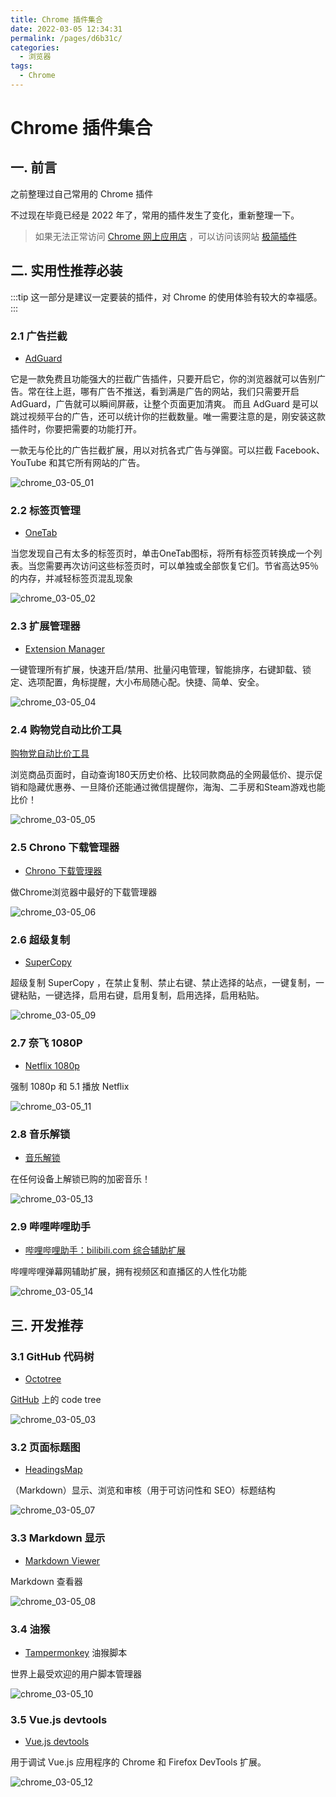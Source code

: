 ```yaml
---
title: Chrome 插件集合
date: 2022-03-05 12:34:31
permalink: /pages/d6b31c/
categories:
  - 浏览器
tags:
  - Chrome
---
```


# Chrome 插件集合

## 一. 前言

之前整理过自己常用的 Chrome 插件

不过现在毕竟已经是 2022 年了，常用的插件发生了变化，重新整理一下。

> 如果无法正常访问 [Chrome 网上应用店](https://chrome.google.com/webstore?utm_source=chrome-ntp-icon) ，可以访问该网站 [极简插件](https://chrome.zzzmh.cn/#/index)

## 二. 实用性推荐必装

:::tip
这一部分是建议一定要装的插件，对 Chrome 的使用体验有较大的幸福感。
:::

### 2.1 广告拦截

- [AdGuard](https://chrome.google.com/webstore/detail/adguard-adblocker/bgnkhhnnamicmpeenaelnjfhikgbkllg?utm_source=chrome-ntp-icon)

它是一款免费且功能强大的拦截广告插件，只要开启它，你的浏览器就可以告别广告。常在往上逛，哪有广告不推送，看到满是广告的网站，我们只需要开启 AdGuard，广告就可以瞬间屏蔽，让整个页面更加清爽。
而且 AdGuard 是可以跳过视频平台的广告，还可以统计你的拦截数量。唯一需要注意的是，刚安装这款插件时，你要把需要的功能打开。

一款无与伦比的广告拦截扩展，用以对抗各式广告与弹窗。可以拦截 Facebook、YouTube 和其它所有网站的广告。

![chrome_03-05_01](https://cdn.staticaly.com/gh/oliver556/image-hosting@master/20220305/chrome_03-05_01.7a5hubr2w3g0.webp)

<img-desc :num="'2.1'" :title="'AdGuard'" />

### 2.2 标签页管理

- [OneTab](https://chrome.google.com/webstore/detail/onetab/chphlpgkkbolifaimnlloiipkdnihall)

当您发现自己有太多的标签页时，单击OneTab图标，将所有标签页转换成一个列表。当您需要再次访问这些标签页时，可以单独或全部恢复它们。节省高达95％的内存，并减轻标签页混乱现象

![chrome_03-05_02](https://cdn.staticaly.com/gh/oliver556/image-hosting@master/20220305/chrome_03-05_02.6ngccc2q1h80.webp)

<img-desc :num="'2.2'" :title="'OneTab'" />

### 2.3 扩展管理器

- [Extension Manager](https://chrome.google.com/webstore/detail/extension-manager/gjldcdngmdknpinoemndlidpcabkggco)

一键管理所有扩展，快速开启/禁用、批量闪电管理，智能排序，右键卸载、锁定、选项配置，角标提醒，大小布局随心配。快捷、简单、安全。

![chrome_03-05_04](https://cdn.staticaly.com/gh/oliver556/image-hosting@master/20220305/chrome_03-05_04.4c3nhesuhw40.webp)

<img-desc :num="'2.3'" :title="'Extension Manager'" />

### 2.4 购物党自动比价工具

[购物党自动比价工具](https://chrome.google.com/webstore/detail/购物党自动比价工具/jgphnjokjhjlcnnajmfjlacjnjkhleah)

浏览商品页面时，自动查询180天历史价格、比较同款商品的全网最低价、提示促销和隐藏优惠券、一旦降价还能通过微信提醒你，海淘、二手房和Steam游戏也能比价！

![chrome_03-05_05](https://cdn.staticaly.com/gh/oliver556/image-hosting@master/20220305/chrome_03-05_05.2rlhfuzubpu0.webp)

<img-desc :num="'2.4'" :title="'购物党自动比价工具'" />

### 2.5 Chrono 下载管理器

- [Chrono 下载管理器](https://chrome.google.com/webstore/detail/chrono-download-manager/mciiogijehkdemklbdcbfkefimifhecn)

做Chrome浏览器中最好的下载管理器

![chrome_03-05_06](https://cdn.staticaly.com/gh/oliver556/image-hosting@master/20220305/chrome_03-05_06.7d8yg3ymsio0.webp)

<img-desc :num="'2.5'" :title="'Chrono 下载管理器'" />

### 2.6 超级复制

- [SuperCopy](https://chrome.google.com/webstore/detail/supercopy-enable-copy/onepmapfbjohnegdmfhndpefjkppbjkm/related)

超级复制 SuperCopy ，在禁止复制、禁止右键、禁止选择的站点，一键复制，一键粘贴，一键选择，启用右键，启用复制，启用选择，启用粘贴。

![chrome_03-05_09](https://cdn.staticaly.com/gh/oliver556/image-hosting@master/20220305/chrome_03-05_09.384zt7fjrty0.webp)

<img-desc :num="'2.6'" :title="'SuperCopy'" />

### 2.7 奈飞 1080P

- [Netflix 1080p](https://chrome.google.com/webstore/detail/netflix-1080p/cankofcoohmbhfpcemhmaaeennfbnmgp)

强制 1080p 和 5.1 播放 Netflix

![chrome_03-05_11](https://cdn.staticaly.com/gh/oliver556/image-hosting@master/20220305/chrome_03-05_11.6iqamzlsadg0.webp)

<img-desc :num="'2.7'" :title="'Netflix 1080p'" />

### 2.8 音乐解锁

- [音乐解锁](https://chrome.google.com/webstore/detail/音乐解锁/gldlhhhmienbhlpkfanjpmffdjblmegd)

在任何设备上解锁已购的加密音乐！

![chrome_03-05_13](https://cdn.staticaly.com/gh/oliver556/image-hosting@master/20220305/chrome_03-05_13.69dudub7v340.webp)

<img-desc :num="'2.8'" :title="'音乐解锁'" />

### 2.9 哔哩哔哩助手

- [哔哩哔哩助手：bilibili.com 综合辅助扩展](https://chrome.google.com/webstore/detail/哔哩哔哩助手：bilibilicom-综合辅助扩展/kpbnombpnpcffllnianjibmpadjolanh/related)

哔哩哔哩弹幕网辅助扩展，拥有视频区和直播区的人性化功能

![chrome_03-05_14](https://cdn.staticaly.com/gh/oliver556/image-hosting@master/20220305/chrome_03-05_14.6i8h1p31qdc0.webp)

<img-desc :num="'2.8'" :title="'音乐解锁'" />

## 三. 开发推荐

### 3.1 GitHub 代码树

- [Octotree](https://chrome.google.com/webstore/detail/octotree-github-code-tree/bkhaagjahfmjljalopjnoealnfndnagc)

[GitHub](https://www.github.com) 上的 code tree

![chrome_03-05_03](https://cdn.staticaly.com/gh/oliver556/image-hosting@master/20220305/chrome_03-05_03.115ne0t6wrhc.webp)

<img-desc :num="'3.1'" :title="'Octotree - GitHub code tree'" />

### 3.2 页面标题图

- [HeadingsMap](https://chrome.google.com/webstore/detail/headingsmap/flbjommegcjonpdmenkdiocclhjacmbi)

（Markdown）显示、浏览和审核（用于可访问性和 SEO）标题结构

![chrome_03-05_07](https://cdn.staticaly.com/gh/oliver556/image-hosting@master/20220305/chrome_03-05_07.n4tovyrx3dc.webp)

<img-desc :num="'3.2'" :title="'HeadingsMap'" />

### 3.3 Markdown 显示

- [Markdown Viewer](https://chrome.google.com/webstore/detail/markdown-viewer/ckkdlimhmcjmikdlpkmbgfkaikojcbjk)

Markdown 查看器

![chrome_03-05_08](https://cdn.staticaly.com/gh/oliver556/image-hosting@master/20220305/chrome_03-05_08.5vx09el7sa80.webp)

<img-desc :num="'3.3'" :title="'Markdown Viewer'" />

### 3.4 油猴

- [Tampermonkey](https://chrome.google.com/webstore/detail/tampermonkey/dhdgffkkebhmkfjojejmpbldmpobfkfo) 油猴脚本

世界上最受欢迎的用户脚本管理器

![chrome_03-05_10](https://cdn.staticaly.com/gh/oliver556/image-hosting@master/20220305/chrome_03-05_10.4l626eke2oe0.webp)

<img-desc :num="'3.4'" :title="'Tampermonkey'" />

### 3.5 Vue.js devtools

- [Vue.js devtools](https://chrome.google.com/webstore/detail/vuejs-devtools/nhdogjmejiglipccpnnnanhbledajbpd)

用于调试 Vue.js 应用程序的 Chrome 和 Firefox DevTools 扩展。

![chrome_03-05_12](https://cdn.staticaly.com/gh/oliver556/image-hosting@master/20220305/chrome_03-05_12.1ocx44tl8v8g.webp)

<img-desc :num="'3.5'" :title="'Vue.js devtools'" />

